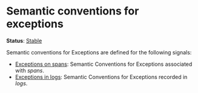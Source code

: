 <!--- Hugo front matter used to generate the website version of this page:
linkTitle: Exceptions
--->

# Semantic conventions for exceptions

**Status**: [Stable][DocumentStatus]

Semantic conventions for Exceptions are defined for the following signals:

* [Exceptions on spans](exceptions-spans.md): Semantic Conventions for Exceptions associated with *spans*.
* [Exceptions in logs](exceptions-logs.md): Semantic Conventions for Exceptions recorded in *logs*.

[DocumentStatus]: https://opentelemetry.io/docs/specs/otel/document-status
